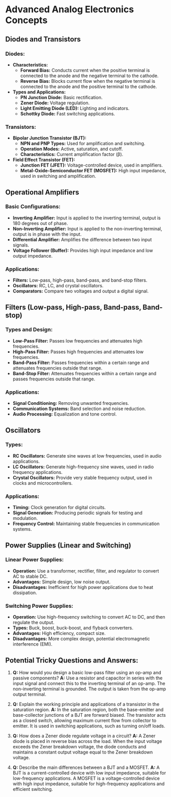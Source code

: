 
# Advanced Analog Electronics Concepts

## Diodes and Transistors

### Diodes:
- **Characteristics:**
  - **Forward Bias:** Conducts current when the positive terminal is connected to the anode and the negative terminal to the cathode.
  - **Reverse Bias:** Blocks current flow when the negative terminal is connected to the anode and the positive terminal to the cathode.
- **Types and Applications:**
  - **PN Junction Diode:** Basic rectification.
  - **Zener Diode:** Voltage regulation.
  - **Light Emitting Diode (LED):** Lighting and indicators.
  - **Schottky Diode:** Fast switching applications.

### Transistors:
- **Bipolar Junction Transistor (BJT):**
  - **NPN and PNP Types:** Used for amplification and switching.
  - **Operation Modes:** Active, saturation, and cutoff.
  - **Characteristics:** Current amplification factor (β).
- **Field Effect Transistor (FET):**
  - **Junction FET (JFET):** Voltage-controlled device, used in amplifiers.
  - **Metal-Oxide-Semiconductor FET (MOSFET):** High input impedance, used in switching and amplification.

## Operational Amplifiers

### Basic Configurations:
- **Inverting Amplifier:** Input is applied to the inverting terminal, output is 180 degrees out of phase.
- **Non-Inverting Amplifier:** Input is applied to the non-inverting terminal, output is in phase with the input.
- **Differential Amplifier:** Amplifies the difference between two input signals.
- **Voltage Follower (Buffer):** Provides high input impedance and low output impedance.

### Applications:
- **Filters:** Low-pass, high-pass, band-pass, and band-stop filters.
- **Oscillators:** RC, LC, and crystal oscillators.
- **Comparators:** Compare two voltages and output a digital signal.

## Filters (Low-pass, High-pass, Band-pass, Band-stop)

### Types and Design:
- **Low-Pass Filter:** Passes low frequencies and attenuates high frequencies.
- **High-Pass Filter:** Passes high frequencies and attenuates low frequencies.
- **Band-Pass Filter:** Passes frequencies within a certain range and attenuates frequencies outside that range.
- **Band-Stop Filter:** Attenuates frequencies within a certain range and passes frequencies outside that range.

### Applications:
- **Signal Conditioning:** Removing unwanted frequencies.
- **Communication Systems:** Band selection and noise reduction.
- **Audio Processing:** Equalization and tone control.

## Oscillators

### Types:
- **RC Oscillators:** Generate sine waves at low frequencies, used in audio applications.
- **LC Oscillators:** Generate high-frequency sine waves, used in radio frequency applications.
- **Crystal Oscillators:** Provide very stable frequency output, used in clocks and microcontrollers.

### Applications:
- **Timing:** Clock generation for digital circuits.
- **Signal Generation:** Producing periodic signals for testing and modulation.
- **Frequency Control:** Maintaining stable frequencies in communication systems.

## Power Supplies (Linear and Switching)

### Linear Power Supplies:
- **Operation:** Use a transformer, rectifier, filter, and regulator to convert AC to stable DC.
- **Advantages:** Simple design, low noise output.
- **Disadvantages:** Inefficient for high power applications due to heat dissipation.

### Switching Power Supplies:
- **Operation:** Use high-frequency switching to convert AC to DC, and then regulate the output.
- **Types:** Buck, boost, buck-boost, and flyback converters.
- **Advantages:** High efficiency, compact size.
- **Disadvantages:** More complex design, potential electromagnetic interference (EMI).

## Potential Tricky Questions and Answers:

1. **Q:** How would you design a basic low-pass filter using an op-amp and passive components?
   **A:** Use a resistor and capacitor in series with the input signal and connect this to the inverting terminal of an op-amp. The non-inverting terminal is grounded. The output is taken from the op-amp output terminal.

2. **Q:** Explain the working principle and applications of a transistor in the saturation region.
   **A:** In the saturation region, both the base-emitter and base-collector junctions of a BJT are forward biased. The transistor acts as a closed switch, allowing maximum current flow from collector to emitter. It is used in switching applications, such as turning on/off loads.

3. **Q:** How does a Zener diode regulate voltage in a circuit?
   **A:** A Zener diode is placed in reverse bias across the load. When the input voltage exceeds the Zener breakdown voltage, the diode conducts and maintains a constant output voltage equal to the Zener breakdown voltage.

4. **Q:** Describe the main differences between a BJT and a MOSFET.
   **A:** A BJT is a current-controlled device with low input impedance, suitable for low-frequency applications. A MOSFET is a voltage-controlled device with high input impedance, suitable for high-frequency applications and efficient switching.
